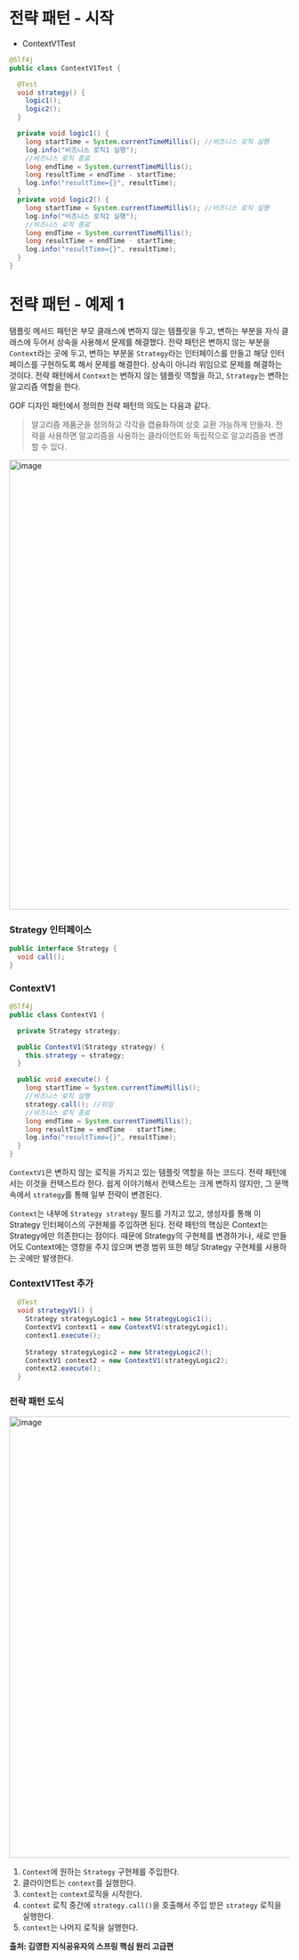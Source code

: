 # 전략 패턴 - 시작

- ContextV1Test

~~~java
@Slf4j
public class ContextV1Test {

  @Test
  void strategy() {
    logic1();
    logic2();
  }

  private void logic1() {
    long startTime = System.currentTimeMillis(); //비즈니스 로직 실행
    log.info("비즈니스 로직1 실행");
    //비즈니스 로직 종료
    long endTime = System.currentTimeMillis();
    long resultTime = endTime - startTime;
    log.info("resultTime={}", resultTime);
  }
  private void logic2() {
    long startTime = System.currentTimeMillis(); //비즈니스 로직 실행
    log.info("비즈니스 로직2 실행");
    //비즈니스 로직 종료
    long endTime = System.currentTimeMillis();
    long resultTime = endTime - startTime;
    log.info("resultTime={}", resultTime);
  }
}
~~~

# 전략 패턴 - 예제 1

탬플릿 메서드 패턴은 부모 클래스에 변하지 않는 템플릿을 두고, 변하는 부분을 자식 클래스에 두어서 상속을 사용해서 문제를 해결했다.
전략 패턴은 변하지 않는 부분을 `Context`라는 곳에 두고, 변하는 부분을 `Strategy`라는 인터페이스를 만들고 해당 인터페이스를 구현하도록 해서 문제를 해결한다.
상속이 아니라 위임으로 문제를 해결하는 것이다.
전략 패턴에서 `Context`는 변하지 않는 템플릿 역할을 하고, `Strategy`는 변하는 알고리즘 역할을 한다.

GOF 디자인 패턴에서 정의한 전략 패턴의 의도는 다음과 같다.
> 알고리즘 제품군을 정의하고 각각을 캡슐화하여 상호 교환 가능하게 만들자. 전략을 사용하면 알고리즘을 사용하는 클라이언트와 독립적으로 알고리즘을 변경할 수 있다.

<img width="808" alt="image" src="https://github.com/rhqudco/Spring-advance/assets/55828130/3af3b511-893b-4ff7-b8b0-fb4dab884d86">

### Strategy 인터페이스
~~~java
public interface Strategy {
  void call();
}
~~~

### ContextV1
~~~java
@Slf4j
public class ContextV1 {

  private Strategy strategy;

  public ContextV1(Strategy strategy) {
    this.strategy = strategy;
  }

  public void execute() {
    long startTime = System.currentTimeMillis();
    //비즈니스 로직 실행
    strategy.call(); //위임
    //비즈니스 로직 종료
    long endTime = System.currentTimeMillis();
    long resultTime = endTime - startTime;
    log.info("resultTime={}", resultTime);
  }
}
~~~

`ContextV1`은 변하지 않는 로직을 가지고 있는 템플릿 역할을 하는 코드다.
전략 패턴에서는 이것을 컨텍스트라 한다.
쉽게 이야기해서 컨텍스트는 크게 변하지 않지만, 그 문맥 속에서 `strategy`를 통해 일부 전략이 변경된다.

`Context`는 내부에 `Strategy strategy` 필드를 가지고 있고, 생성자를 통해 이 Strategy 인터페이스의 구현체를 주입하면 된다.
전략 패턴의 핵심은 Context는 Strategy에만 의존한다는 점이다. 때문에 Strategy의 구현체를 변경하거나, 새로 만들어도 Context에는 영향을 주지 않으며 변경 범위 또한 해당 Strategy 구현체를 사용하는 곳에만 발생한다.

### ContextV1Test 추가
~~~java
  @Test
  void strategyV1() {
    Strategy strategyLogic1 = new StrategyLogic1();
    ContextV1 context1 = new ContextV1(strategyLogic1);
    context1.execute();
    
    Strategy strategyLogic2 = new StrategyLogic2();
    ContextV1 context2 = new ContextV1(strategyLogic2);
    context2.execute();
  }
~~~

### 전략 패턴 도식
<img width="793" alt="image" src="https://github.com/rhqudco/Spring-advance/assets/55828130/811f3d25-9387-45b4-b693-1a398a8b3182">

1. `Context`에 원하는 `Strategy` 구현체를 주입한다.
2. 클라이언트는 `context`를 실행한다.
3. `context`는 `context`로직을 시작한다.
4. `context` 로직 중간에 `strategy.call()`을 호출해서 주입 받은 `strategy` 로직을 실행한다.
5. `context`는 나머지 로직을 실행한다.

__출처: 김영한 지식공유자의 스프링 핵심 원리 고급편__